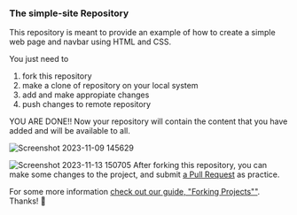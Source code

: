 ### The simple-site Repository

This repository is meant to provide an example of how to create a simple web page and navbar using HTML and CSS.

You just need to 
1. fork this repository
2. make a clone of repository on your local system
3. add and make appropiate changes
4. push changes to remote repository

 YOU ARE DONE!! Now your repository will contain the content that you have added and will be available to all.



![Screenshot 2023-11-09 145629](https://github.com/AartiSharma-26/Spoon-Knife/assets/149753911/7166f8d4-c3ba-4f7d-a44f-a4ad828352fa)



![Screenshot 2023-11-13 150705](https://github.com/AartiSharma-26/Spoon-Knife/assets/149753911/7166f8d4-c3ba-4f7d-a44f-a4ad828352fa)
After forking this repository, you can make some changes to the project, and submit [a Pull Request](https://github.com/octocat/Spoon-Knife/pulls) as practice.

For some more information [check out our guide, "Forking Projects""](http://guides.github.com/overviews/forking/). Thanks! :sparkling_heart:
